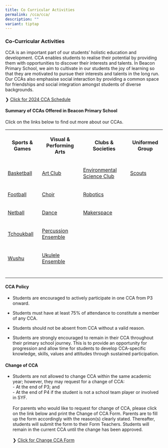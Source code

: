 ```yaml
---
title: Co Curricular Activities
permalink: /cca/cca/
description: ""
variant: tiptap
---
```

<h3>Co-Curricular Activities</h3>
<p>CCA is an important part of our students’ holistic education and development.
CCA enables students to realise their potential by providing them with
opportunities to discover their interests and talents. In Beacon Primary
School, we aim to cultivate in our students the joy of learning so that
they are motivated to pursue their interests and talents in the long run.
Our CCAs also emphasise social interaction by providing a common space
for friendships and social integration amongst students of diverse backgrounds.</p>
<p>❯ <a href="/files/CCA_Schedule_2024.pdf" rel="noopener noreferrer nofollow" target="_blank">Click for 2024 CCA Schedule</a>
</p>
<h4>Summary of CCAs Offered in Beacon Primary School</h4>
<p>Click on the links below to find out more about our CCAs.</p>
<table style="minWidth: 100px">
<colgroup>
<col>
<col>
<col>
<col>
</colgroup>
<tbody>
<tr>
<th rowspan="1" colspan="1">
<p>Sports &amp; Games</p>
</th>
<th rowspan="1" colspan="1">
<p>Visual &amp; Performing Arts</p>
</th>
<th rowspan="1" colspan="1">
<p>Clubs &amp; Societies</p>
</th>
<th rowspan="1" colspan="1">
<p>Uniformed Group</p>
</th>
</tr>
<tr>
<td rowspan="1" colspan="1">
<p><a href="/cca/bball/" rel="noopener noreferrer nofollow" target="_blank">Basketball</a>
</p>
</td>
<td rowspan="1" colspan="1">
<p><a href="/cca/ac/" rel="noopener noreferrer nofollow" target="_blank">Art Club</a>
</p>
</td>
<td rowspan="1" colspan="1">
<p><a href="/cca/esc/" rel="noopener noreferrer nofollow" target="_blank">Environmental Science Club</a>
</p>
</td>
<td rowspan="1" colspan="1">
<p><a href="/cca/scouts/" rel="noopener noreferrer nofollow" target="_blank">Scouts</a>
</p>
</td>
</tr>
<tr>
<td rowspan="1" colspan="1">
<p><a href="/cca/fb/" rel="noopener noreferrer nofollow" target="_blank">Football</a>
</p>
</td>
<td rowspan="1" colspan="1">
<p><a href="/cca/choir/" rel="noopener noreferrer nofollow" target="_blank">Choir</a>
</p>
</td>
<td rowspan="1" colspan="1">
<p><a href="/cca/robotics/" rel="noopener noreferrer nofollow" target="_blank">Robotics</a>
</p>
</td>
<td rowspan="1" colspan="1">
<p></p>
</td>
</tr>
<tr>
<td rowspan="1" colspan="1">
<p><a href="/cca/netball/" rel="noopener noreferrer nofollow" target="_blank">Netball</a>
</p>
</td>
<td rowspan="1" colspan="1">
<p><a href="/cca/dance/" rel="noopener noreferrer nofollow" target="_blank">Dance</a>
</p>
</td>
<td rowspan="1" colspan="1">
<p><a href="/beacon-experiential-learning/Special-Programmes/makerspace/" rel="noopener noreferrer nofollow" target="_blank">Makerspace</a>
</p>
</td>
<td rowspan="1" colspan="1">
<p></p>
</td>
</tr>
<tr>
<td rowspan="1" colspan="1">
<p><a href="/cca/tchoukball/" rel="noopener noreferrer nofollow" target="_blank">Tchoukball</a>
</p>
</td>
<td rowspan="1" colspan="1">
<p><a href="/cca/percussion-ensemble/" rel="noopener noreferrer nofollow" target="_blank">Percussion Ensemble</a>
</p>
</td>
<td rowspan="1" colspan="1">
<p></p>
</td>
<td rowspan="1" colspan="1">
<p></p>
</td>
</tr>
<tr>
<td rowspan="1" colspan="1">
<p><a href="/cca/wushu/" rel="noopener noreferrer nofollow" target="_blank">Wushu</a>
</p>
</td>
<td rowspan="1" colspan="1">
<p><a href="/cca/ukulele/" rel="noopener noreferrer nofollow" target="_blank">Ukulele Ensemble</a>
</p>
</td>
<td rowspan="1" colspan="1">
<p></p>
</td>
<td rowspan="1" colspan="1">
<p></p>
</td>
</tr>
<tr>
<td rowspan="1" colspan="1">
<p></p>
</td>
<td rowspan="1" colspan="1">
<p></p>
</td>
<td rowspan="1" colspan="1">
<p></p>
</td>
<td rowspan="1" colspan="1">
<p></p>
</td>
</tr>
</tbody>
</table>
<h4>CCA Policy</h4>
<ul data-tight="true" class="tight">
<li>
<p>Students are encouraged to actively participate in one CCA from P3 onward.</p>
</li>
<li>
<p>Students must have at least 75% of attendance to constitute a member of
any CCA.</p>
</li>
<li>
<p>Students should not be absent from CCA without a valid reason.</p>
</li>
<li>
<p>Students are strongly encouraged to remain in their CCA throughout their
primary school journey. This is to provide an opportunity for progression
and allow time for students to develop CCA-specific knowledge, skills,
values and attitudes through sustained participation.</p>
</li>
</ul>
<h4>Change of CCA</h4>
<ul data-tight="true" class="tight">
<li>
<p>Students are not allowed to change CCA within the same academic year;
however, they may request for a change of CCA:
<br>- At the end of P3; and
<br>- At the end of P4 if the student is not a school team player or involved
in SYF.
<br>
<br>For parents who would like to request for change of CCA, please click
on the link below and print the Change of CCA Form. Parents are to fill
up the form accordingly with the reason(s) clearly stated. Thereafter,
students will submit the form to their Form Teachers. Students will remain
in the current CCA until the change has been approved.
<br>
<br>❯ <a href="/files/request%20to%20change%20cca%20form.pdf" rel="noopener noreferrer nofollow" target="_blank">Click for Change CCA Form</a>
</p>
</li>
</ul>
<p></p>
